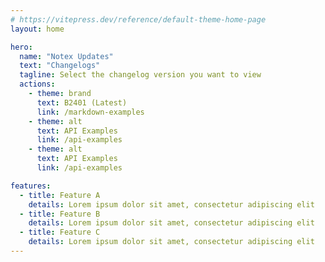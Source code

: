```yaml
---
# https://vitepress.dev/reference/default-theme-home-page
layout: home

hero:
  name: "Notex Updates"
  text: "Changelogs"
  tagline: Select the changelog version you want to view
  actions:
    - theme: brand
      text: B2401 (Latest)
      link: /markdown-examples
    - theme: alt
      text: API Examples
      link: /api-examples
    - theme: alt
      text: API Examples
      link: /api-examples

features:
  - title: Feature A
    details: Lorem ipsum dolor sit amet, consectetur adipiscing elit
  - title: Feature B
    details: Lorem ipsum dolor sit amet, consectetur adipiscing elit
  - title: Feature C
    details: Lorem ipsum dolor sit amet, consectetur adipiscing elit
---
```


